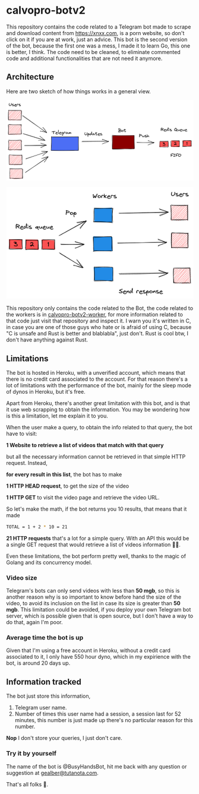 # calvopro-botv2

This repository contains the code related to a Telegram bot made to scrape and download
content from <https://xnxx.com>, is a porn website, so don't click on it if you are at work, just an advice. This bot is the second version of the bot, because the first one was a mess, I made it to learn Go, this one is better, I think. The code need to be cleaned, to eliminate commented code and additional functionalities that are not need it anymore.

## Architecture

Here are two sketch of how things works in a general view.

![Bot arch](./bot.png)

![Worker arch](./worker.png)

This repository only contains the code related to the Bot, the code related to the workers is in [calvopro-botv2-worker](https://github.com/Gealber/calvopro-botv2-worker), for more information related to that code just visit that repository and inspect it. I warn you it's written in C, in case you are one of those guys who hate or is afraid of using C, because "C is unsafe and Rust is better and blablabla", just don't. Rust is cool btw, I don't have anything against Rust.

## Limitations

The bot is hosted in Heroku, with a unverified account, which means that there is no credit card associated to the account. For that reason there's a lot of limitations with the performance of the bot, mainly for the sleep mode of dynos in Heroku, but it's free.

Apart from Heroku, there's another great limitation with this bot, and is that it use web scrapping to obtain the information. You may be wondering how is this a limitation, let me explain it to you.

When the user make a query, to obtain the info related to that query, the bot have to visit:

**1 Website to retrieve a list of videos that match with that query**

but all the necessary information cannot be retrieved in that simple HTTP request. Instead,

**for every result in this list**, the bot has to make

**1 HTTP HEAD request**, to get the size of the video

**1 HTTP GET** to visit the video page and retrieve the video URL.

So let's make the math, if the bot returns you 10 results, that means that it made

```bash
TOTAL = 1 + 2 * 10 = 21
```

**21 HTTP requests** that's a lot for a simple query. With an API this would be a single GET request that would retrieve a list of videos information :man_shrugging:.

Even these limitations, the bot perform pretty well, thanks to the magic of Golang and its concurrency model.

### Video size

Telegram's bots can only send videos with less than **50 mgb**, so this is another reason why is so important to know before hand the size of the video, to avoid its inclusion on the list in case its size is greater than **50 mgb**. This limitation could be avoided, if you deploy your own Telegram bot server, which is possible given that is open source, but I don't have a way to do that, again I'm poor.

### Average time the bot is up

Given that I'm using a free account in Heroku, without a credit card associated to it, I only have 550 hour dyno, which in my expirience
with the bot, is around 20 days up.

## Information tracked

The bot just store this information,

1. Telegram user name.
2. Number of times this user name had a session, a session last for 52 minutes, this number is just made up there's no particular reason for this number.

**Nop** I don't store your queries, I just don't care.

### Try it by yourself

The name of the bot is @BusyHandsBot, hit me back with any question or suggestion at <gealber@tutanota.com>.

That's all folks :wave:.
